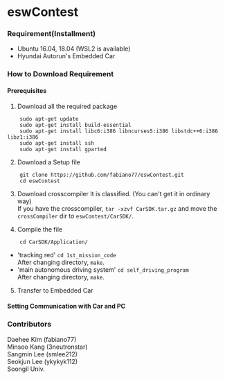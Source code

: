 # eswContest

### Requirement(Installment)
- Ubuntu 16.04, 18.04 (WSL2 is available)
- Hyundai Autorun's Embedded Car

### How to Download Requirement

#### Prerequisites
1. Download all the required package
```shell scripts
    sudo apt-get update
    sudo apt-get install build-essential
    sudo apt-get install libc6:i386 libncurses5:i386 libstdc++6:i386 libz1:i386
    sudo apt-get install ssh
    sudo apt-get install gparted

```
2. Download a Setup file 
```shell scripts
    git clone https://github.com/fabiano77/eswContest.git
    cd eswContest
```
3. Download crosscompiler
It is classified. (You can't get it in ordinary way)<br/>
If you have the crosscompiler, `tar -xzvf CarSDK.tar.gz` and move the `crossCompiler` dir to `eswContest/CarSDK/`.

4. Compile the file
```shell scripts
    cd CarSDK/Application/
```
- 'tracking red'
`cd 1st_mission_code` </br>
After changing directory, `make`.
- 'main autonomous driving system'
`cd self_driving_program`</br>
After changing directory, `make`.

5. Transfer to Embedded Car


#### Setting Communication with Car and PC


### Contributors
Daehee Kim (fabiano77)<br/>
Minsoo Kang (3neutronstar)<br/>
Sangmin Lee (smlee212)<br/>
Seokjun Lee (ykykyk112)<br/>
Soongil Univ.
